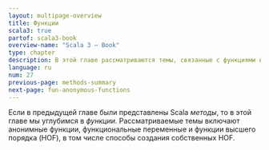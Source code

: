 ```yaml
---
layout: multipage-overview
title: Функции
scala3: true
partof: scala3-book
overview-name: "Scala 3 — Book"
type: chapter
description: В этой главе рассматриваются темы, связанные с функциями в Scala 3.
language: ru
num: 27
previous-page: methods-summary
next-page: fun-anonymous-functions
---
```


Если в предыдущей главе были представлены Scala _методы_, то в этой главе мы углубимся в _функции_. 
Рассматриваемые темы включают анонимные функции, функциональные переменные и функции высшего порядка (HOF), 
в том числе способы создания собственных HOF.
